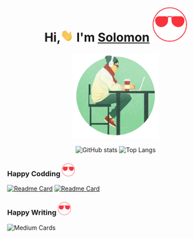 # <h1 align="center">Hi,<img src="https://raw.githubusercontent.com/ABSphreak/ABSphreak/master/gifs/Hi.gif" width="30px" /> I'm <a href="https://tonynguyenit18.github.io/">Solomon<a> <img width="80" src="https://raw.githubusercontent.com/tonynguyenit18/tonynguyenit18/main/static/happy-face.gif"></h1>
<p align="center">
    <img width="200" src="https://raw.githubusercontent.com/tonynguyenit18/tonynguyenit18/main/static/code-guy.jpeg">
</p>

<div align="center">

![GitHub stats](https://github-readme-stats.vercel.app/api?username=So7lo8&show_icons=true&count_private=true&include_all_commits=true&title_color=f8333c&icon_color=f8333c)
![Top Langs](https://github-readme-stats.vercel.app/api/top-langs/?username=tonynguyenit18&layout=compact&custom_title=I%20use&title_color=f8333c&card_width=445)
</div>

<h3>Happy Codding <img width="30" src="https://raw.githubusercontent.com/tonynguyenit18/tonynguyenit18/main/static/happy-face.gif"></h3>


[![Readme Card](https://github-readme-stats.vercel.app/api/pin/?username=tonynguyenit18&repo=paypal-RN-intergration)](https://github.com/tonynguyenit18/paypal-RN-intergration)
[![Readme Card](https://github-readme-stats.vercel.app/api/pin/?username=tonynguyenit18&repo=react-pixelate)](https://github.com/tonynguyenit18/react-pixelate)

<h3>Happy Writing <img width="30" src="https://raw.githubusercontent.com/tonynguyenit18/tonynguyenit18/main/static/happy-face.gif"></h3>

![Medium Cards](https://github-readme-social-article.vercel.app/medium/@tonynguyenit)
